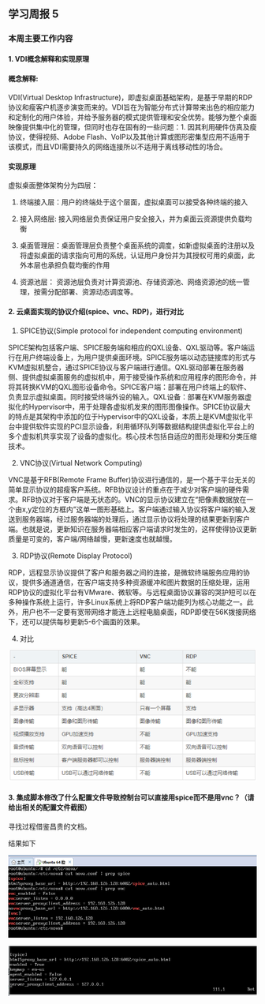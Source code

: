 ## 学习周报 5

### 本周主要工作内容

#### 1. VDI概念解释和实现原理

#### 概念解释:
VDI(Virtual Desktop Infrastructure)，即虚拟桌面基础架构，是基于早期的RDP协议和瘦客户机逐步演变而来的。VDI旨在为智能分布式计算带来出色的相应能力和定制化的用户体验，并给予服务器的模式提供管理和安全优势。能够为整个桌面映像提供集中化的管理，但同时也存在固有的一些问题：1. 因其利用硬件仿真及瘦协议，使得视频、Adobe Flash、VoIP以及其他计算或图形密集型应用不适用于该模式，而且VDI需要持久的网络连接所以不适用于离线移动性的场合。

#### 实现原理
虚拟桌面整体架构分为四层：
1. 终端接入层：用户的终端处于这个层面，虚拟桌面可以接受各种终端的接入

2. 接入网络层: 接入网络层负责保证用户安全接入，并为桌面云资源提供负载均衡

3. 桌面管理层：桌面管理层负责整个桌面系统的调度，如新虚拟桌面的注册以及将虚拟桌面的请求指向可用的系统，认证用户身份并为其授权可用的桌面，此外本层也承担负载均衡的作用

4. 资源池层： 资源池层负责对计算资源池、存储资源池、网络资源池的统一管理，按需分配部署、资源动态调度等。

#### 2. 云桌面实现的协议介绍(spice、vnc、RDP)，进行对比

1. SPICE协议(Simple protocol for independent computing environment)

SPICE架构包括客户端、SPICE服务端和相应的QXL设备、QXL驱动等。客户端运行在用户终端设备上，为用户提供桌面环境。SPICE服务端以动态链接库的形式与KVM虚拟机整合，通过SPICE协议与客户端进行通信。QXL驱动部署在服务器侧、提供虚拟桌面服务的虚拟机中，用于接受操作系统和应用程序的图形命令，并将其转换KVM的QXL图形设备命令。SPICE客户端：部署在用户终端上的软件、负责显示虚拟桌面。同时接受终端外设的输入。QXL设备：部署在KVM服务器虚拟化的Hypervisor中，用于处理各虚拟机发来的图形图像操作。SPICE协议最大的特点是其架构中添加的位于Hypervisor中的QXL设备，本质上是KVM虚拟化平台中提供软件实现的PCI显示设备，利用循环队列等数据结构提供虚拟化平台上的多个虚拟机共享实现了设备的虚拟化。核心技术包括自适应的图形处理和分类压缩技术。

2. VNC协议(Virtual Network Computing)

VNC是基于RFB(Remote Frame Buffer)协议进行通信的，是一个基于平台无关的简单显示协议的超瘦客户系统。RFB协议设计的重点在于减少对客户端的硬件需求。RFB协议对于客户端是无状态的。VNC的显示协议建立在“把像素数据放在一个由x,y定位的方框内”这单一图形基础上。客户端通过输入协议将客户端的输入发送到服务器端，经过服务器端的处理后，通过显示协议将处理的结果更新到客户端。也就是说，更新知识在服务器端相应客户端请求时发生的，这样使得协议更新质量是可变的，客户端/网络越慢，更新速度也就越慢。

3. RDP协议(Remote Display Protocol)

RDP，远程显示协议提供了客户和服务器之间的连接，是微软终端服务应用的协议，提供多通道通信，在客户端支持多种资源缓冲和图片数据的压缩处理，运用RDP协议的虚拟化平台有VMware、微软等。与远程桌面协议兼容的哭护短可以在多种操作系统上运行，许多Linux系统上将RDP客户端功能列为核心功能之一。此外，用户也不一定要有宽带网络才能连上远程电脑桌面，RDP即使在56K拨接网络下，还可以提供每秒更新5-6个画面的效果。

4. 对比

![](./asset/diff.PNG)

#### 3. 集成脚本修改了什么配置文件导致控制台可以直接用spice而不是用vnc？（请给出相关的配置文件截图）


寻找过程借鉴昌贵的文档。

结果如下

![](./asset/cat.PNG)

![](./asset/vim.PNG)

